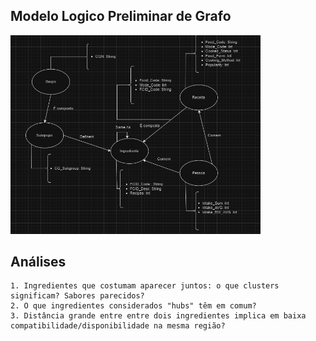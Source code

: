 
## Modelo Logico Preliminar de Grafo

<img src="lab07\extras\grafo.png" width="400px" height="auto">

## Análises
~~~
1. Ingredientes que costumam aparecer juntos: o que clusters significam? Sabores parecidos?
2. O que ingredientes considerados "hubs" têm em comum?
3. Distância grande entre entre dois ingredientes implica em baixa compatibilidade/disponibilidade na mesma região?
~~~
